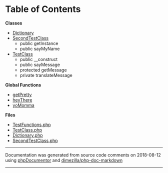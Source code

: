 # Table of Contents

**Classes**
* [Dictionary](classes//DimeZilla/Test/Lib/Dictionary.md)
* [SecondTestClass](classes//DimeZilla/Test/SecondTestClass.md)
    * public getInstance
    * public sayMyName
* [TestClass](classes//DimeZilla/Test/TestClass.md)
    * public __construct
    * public sayMessage
    * protected getMessage
    * private translateMessage

**Global Functions**
* [getPretty](functions/getPretty.md)
* [heyThere](functions/heyThere.md)
* [yoMomma](functions/yoMomma.md)

**Files**
* [TestFunctions.php](files/TestFunctions.php.md)
* [TestClass.php](files/TestClass.php.md)
* [Dictionary.php](files/Dictionary.php.md)
* [SecondTestClass.php](files/SecondTestClass.php.md)


___
Documentation was generated from source code comments on 2018-08-12 using [phpDocumentor](http://www.phpdoc.org/) and [dimezilla/php-doc-markdown](https://github.com/dimezilla/php-doc-markdown)
___
